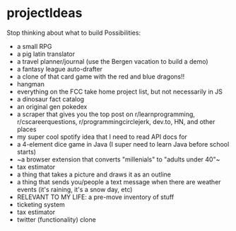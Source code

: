 # projectIdeas
Stop thinking about what to build 
Possibilities:
- a small RPG
- a pig latin translator
- a travel planner/journal (use the Bergen vacation to build a demo)
- a fantasy league auto-drafter
- a clone of that card game with the red and blue dragons!!
- hangman
- everything on the FCC take home project list, but not necessarily in JS
- a dinosaur fact catalog
- an original gen pokedex
- a scraper that gives you the top post on r/learnprogramming, r/cscareerquestions, r/programmingcirclejerk, dev.to, HN, and other places
- my super cool spotify idea that I need to read API docs for
- a 4-element dice game in Java (I super need to learn Java before school starts)
- ~a browser extension that converts "millenials" to "adults under 40"~
- tax estimator
- a thing that takes a picture and draws it as an outline
- a thing that sends you/people a text message when there are weather events (it's raining, it's a snow day, etc)
- RELEVANT TO MY LIFE: a pre-move inventory of stuff
- ticketing system
- tax estimator
- twitter (functionality) clone
